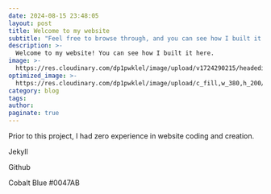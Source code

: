 ```yaml
---
date: 2024-08-15 23:48:05
layout: post
title: Welcome to my website
subtitle: "Feel free to browse through, and you can see how I built it here:"
description: >-
  Welcome to my website! You can see how I built it here.
image: >-
  https://res.cloudinary.com/dp1pwklel/image/upload/v1724290215/headedit_qlhwhh.png
optimized_image: >-
  https://res.cloudinary.com/dp1pwklel/image/upload/c_fill,w_380,h_200/v1724290215/headedit_qlhwhh.png
category: blog
tags:
author: 
paginate: true
---
```


Prior to this project, I had zero experience in website coding and creation.

Jekyll

Github

Cobalt Blue #0047AB